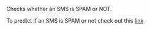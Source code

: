Checks whether an SMS is SPAM or NOT.

To predict if an SMS is SPAM or not check out this [link](https://smsspamdetector.herokuapp.com/) 
